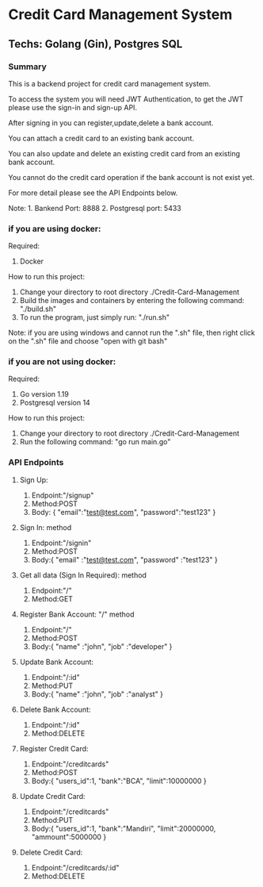 # Credit Card Management System

## Techs: Golang (Gin), Postgres SQL

### Summary

This is a backend project for credit card management system.

To access the system you will need JWT Authentication, to get the JWT please use the sign-in and sign-up API.

After signing in you can register,update,delete a bank account.

You can attach a credit card to an existing bank account.

You can also update and delete an existing credit card from an existing bank account.

You cannot do the credit card operation if the bank account is not exist yet.

For more detail please see the API Endpoints below.

Note:
    1. Bankend Port: 8888
    2. Postgresql port: 5433

### if you are using docker:

Required:
1. Docker

How to run this project:
1. Change your directory to root directory ./Credit-Card-Management
1. Build the images and containers by entering the following command: "./build.sh"
2. To run the program, just simply run: "./run.sh"

Note: if you are using windows and cannot run the ".sh" file, then right click on the ".sh" file and choose "open with git bash"


### if you are not using docker:

Required:
1. Go version 1.19
2. Postgresql version 14

How to run this project:
1. Change your directory to root directory ./Credit-Card-Management
2. Run the following command: "go run main.go"

### API Endpoints

1. Sign Up:
    1. Endpoint:"/signup"
    2. Method:POST
    3. Body:    {
                    "email":"test@test.com",
                    "password":"test123"
                }

2. Sign In:  method 
    1. Endpoint:"/signin"
    2. Method:POST
    3. Body:{
                "email"     :"test@test.com",
                "password"  :"test123"
            }

3. Get all data (Sign In Required):  method 
    1. Endpoint:"/"
    2. Method:GET

4. Register Bank Account: "/" method 
    1. Endpoint:"/"
    2. Method:POST
    3. Body:{
                "name"  :"john",
                "job"   :"developer"
            }

5. Update Bank Account:
    1. Endpoint:"/:id" 
    2. Method:PUT
    3. Body:{
                "name"  :"john",
                "job"   :"analyst"
            }

6. Delete Bank Account:
    1. Endpoint:"/:id"
    2. Method:DELETE

7. Register Credit Card:
    1. Endpoint:"/creditcards"
    2. Method:POST
    3. Body:{
                "users_id":1,
                "bank":"BCA",
                "limit":10000000
            }

8. Update Credit Card:
    1. Endpoint:"/creditcards"
    2. Method:PUT
    3. Body:{
                "users_id":1,
                "bank":"Mandiri",
                "limit":20000000,
                "ammount":5000000
            }

9. Delete Credit Card:
    1. Endpoint:"/creditcards/:id"
    2. Method:DELETE